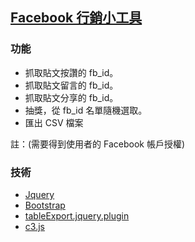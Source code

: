 ## [Facebook 行銷小工具](http://joe11051105.github.io/fb_marketing_tool/)

### 功能
+ 抓取貼文按讚的 fb_id。
+ 抓取貼文留言的 fb_id。
+ 抓取貼文分享的 fb_id。
+ 抽獎，從 fb_id 名單隨機選取。
+ 匯出 CSV 檔案

註：(需要得到使用者的 Facebook 帳戶授權)

### 技術
+ [Jquery](https://github.com/jquery/jquery)
+ [Bootstrap](https://github.com/twbs/bootstrap)
+ [tableExport.jquery.plugin](https://github.com/kayalshri/tableExport.jquery.plugin)
+ [c3.js](https://github.com/masayuki0812/c3)
